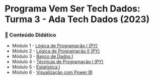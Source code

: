 # Programa Vem Ser Tech Dados: Turma 3 - Ada Tech Dados (2023)

### 📌 Conteúdo Didático

- Módulo 1 - [Lógica de Programação I (PY)](https://github.com/SarahFeanor/ADA_Tech_class3/blob/main/L%C3%B3gica%20de%20Programa%C3%A7%C3%A3o%20I%20(PY).md)
- Módulo 2 - [Lógica de Programação II (PY)](https://github.com/SarahFeanor/ADA_Tech_class3/blob/main/L%C3%B3gica%20de%20Programa%C3%A7%C3%A3o%20II%20(PY).md)
- Módulo 3 - [Banco de Dados I](https://github.com/SarahFeanor/ADA_Tech_class3/blob/main/Banco%20de%20Dados%20-%20M%C3%B3dulo3.md)
- Módulo 4 - [Técnicas de Programação I (PY)](https://github.com/SarahFeanor/ADA_Tech_class3/blob/main/T%C3%A9cnicas%20de%20Programa%C3%A7%C3%A3o%20I%20%20(PY).md)
- Módulo 5 - [Estatística I](https://github.com/SarahFeanor/ADA_Tech_class3/blob/main/Estat%C3%ADstica%20I.md)
- Módulo 6 - [Visualização com Power BI](https://github.com/SarahFeanor/ADA_Tech_class3/blob/main/Visualiza%C3%A7%C3%A3o%20com%20Power%20BI.md)
